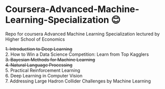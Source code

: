 # Coursera-Advanced-Machine-Learning-Specialization :blush:
Repo for coursera Advanced Machine Learning Specialization lectured by Higher School of Economics

~~1. Introduction to Deep Learning~~ <br>
2. How to Win a Data Science Competition: Learn from Top Kagglers <br>
~~3. Bayesian Methods for Machine Learning~~ <br>
~~4. Natural Language Processing~~ <br>
5. Practical Reinforcement Learning  <br>
6. Deep Learning in Computer Vision <br>
7. Addressing Large Hadron Collider Challenges by Machine Learning <br>
